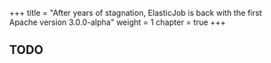 +++
title = "After years of stagnation, ElasticJob is back with the first Apache version 3.0.0-alpha"
weight = 1
chapter = true
+++
## TODO
